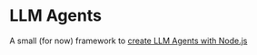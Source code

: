 # LLM Agents

A small (for now) framework to [create LLM Agents with Node.js](https://gen-ai.fr/large-language-model/creer-un-agent-llm-en-node-js-partie-1/)
